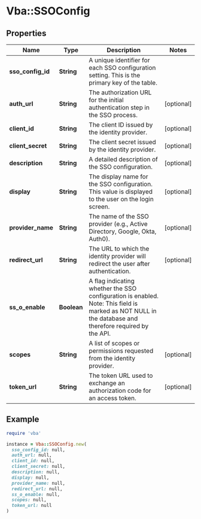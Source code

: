 # Vba::SSOConfig

## Properties

| Name | Type | Description | Notes |
| ---- | ---- | ----------- | ----- |
| **sso_config_id** | **String** | A unique identifier for each SSO configuration setting. This is the primary key of the table. |  |
| **auth_url** | **String** | The authorization URL for the initial authentication step in the SSO process. | [optional] |
| **client_id** | **String** | The client ID issued by the identity provider. | [optional] |
| **client_secret** | **String** | The client secret issued by the identity provider. | [optional] |
| **description** | **String** | A detailed description of the SSO configuration. | [optional] |
| **display** | **String** | The display name for the SSO configuration.  This value is displayed to the user on the login screen. | [optional] |
| **provider_name** | **String** | The name of the SSO provider (e.g., Active Directory, Google, Okta, Auth0). | [optional] |
| **redirect_url** | **String** | The URL to which the identity provider will redirect the user after authentication. | [optional] |
| **ss_o_enable** | **Boolean** | A flag indicating whether the SSO configuration is enabled. Note: This field is marked as NOT NULL in the database and therefore required by the API. |  |
| **scopes** | **String** | A list of scopes or permissions requested from the identity provider. | [optional] |
| **token_url** | **String** | The token URL used to exchange an authorization code for an access token. | [optional] |

## Example

```ruby
require 'vba'

instance = Vba::SSOConfig.new(
  sso_config_id: null,
  auth_url: null,
  client_id: null,
  client_secret: null,
  description: null,
  display: null,
  provider_name: null,
  redirect_url: null,
  ss_o_enable: null,
  scopes: null,
  token_url: null
)
```

